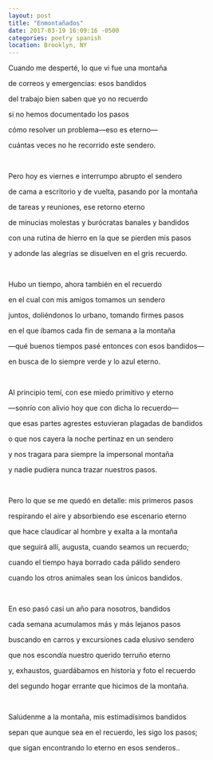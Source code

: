 ```yaml
---
layout: post
title: "Enmontañados"
date: 2017-03-19 16:09:16 -0500
categories: poetry spanish
location: Brooklyn, NY
---
```


<p class="p3">Cuando me desperté, lo que vi fue una montaña</p>
<p class="p3">de correos y emergencias: esos bandidos</p>
<p class="p3">del trabajo bien saben que yo no recuerdo</p>
<p class="p3">si no hemos documentado los pasos</p>
<p class="p3">cómo resolver un problema—eso es eterno—</p>
<p class="p3">cuántas veces no he recorrido este sendero.</p>
<p class="p2"><br></p>
<p class="p3">Pero hoy es viernes e interrumpo abrupto el sendero</p>
<p class="p3">de cama a escritorio y de vuelta, pasando por la montaña</p>
<p class="p3">de tareas y reuniones, ese retorno eterno</p>
<p class="p3">de minucias molestas y burócratas banales y bandidos</p>
<p class="p3">con una rutina de hierro en la que se pierden mis pasos</p>
<p class="p3">y adonde las alegrías se disuelven en el gris recuerdo.</p>
<p class="p2"><br></p>
<p class="p3">Hubo un tiempo, ahora también en el recuerdo</p>
<p class="p3">en el cual con mis amigos tomamos un sendero</p>
<p class="p3">juntos, doliéndonos lo urbano, tomando firmes pasos</p>
<p class="p3">en el que íbamos cada fin de semana a la montaña</p>
<p class="p3">—qué buenos tiempos pasé entonces con esos bandidos—</p>
<p class="p3">en busca de lo siempre verde y lo azul eterno.</p>
<p class="p2"><br></p>
<p class="p3">Al principio temí, con ese miedo primitivo y eterno</p>
<p class="p3">—sonrío con alivio hoy que con dicha lo recuerdo—</p>
<p class="p3">que esas partes agrestes estuvieran plagadas de bandidos</p>
<p class="p3">o que nos cayera la noche pertinaz en un sendero</p>
<p class="p3">y nos tragara para siempre la impersonal montaña</p>
<p class="p3">y nadie pudiera nunca trazar nuestros pasos.</p>
<p class="p2"><br></p>
<p class="p3">Pero lo que se me quedó en detalle: mis primeros pasos</p>
<p class="p3">respirando el aire y absorbiendo ese escenario eterno</p>
<p class="p3">que hace claudicar al hombre y exalta a la montaña</p>
<p class="p3">que seguirá allí, augusta, cuando seamos un recuerdo;</p>
<p class="p3">cuando el tiempo haya borrado cada pálido sendero</p>
<p class="p3">cuando los otros animales sean los únicos bandidos.</p>
<p class="p2"><br></p>
<p class="p3">En eso pasó casi un año para nosotros, bandidos</p>
<p class="p3">cada semana acumulamos más y más lejanos pasos</p>
<p class="p3">buscando en carros y excursiones cada elusivo sendero</p>
<p class="p3">que nos escondía nuestro querido terruño eterno</p>
<p class="p3">y, exhaustos, guardábamos en historia y foto el recuerdo</p>
<p class="p3">del segundo hogar errante que hicimos de la montaña.</p>
<p class="p2"><br></p>
<p class="p3">Salúdenme a la montaña, mis estimadísimos bandidos</p>
<p class="p3">sepan que aunque sea en el recuerdo, les sigo los pasos;</p>
<p class="p3">que sigan encontrando lo eterno en esos senderos..</p>
